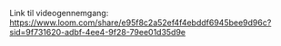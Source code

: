 Link til videogennemgang: https://www.loom.com/share/e95f8c2a52ef4f4ebddf6945bee9d96c?sid=9f731620-adbf-4ee4-9f28-79ee01d35d9e
